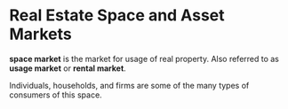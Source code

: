 # Real Estate Space and Asset Markets

**space market** is the market for usage of real property. Also referred to as **usage market** or **rental market**.

Individuals, households, and firms are some of the many types of consumers of this space.
